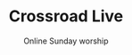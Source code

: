 ---
title: Crossroad Live
subtitle: Online Sunday worship
image: /img/seaton.jpg
blurb:
  heading: Welcome!
  text: Let's explain what this page is and how to use it...
welcomevideo: 'uNjxe8ShM-8'
notices:
  - title: Prayer support
    details: If you have a message to go on the prayer chain, please contact Jon and Louise
  - title: Number One
    details: There are no events currently happening at Number One.
worshipintro:
  heading: Draw Near
  text: Introduce the time of sung worship, encourage people to play videos full screen
worshipvideos:
  - video: '0B_lnQIITxU'
    title: Do it again
  - video: 'iJCV_2H9xD0'
    title: Way Maker
sermon:
  video: 'D_Xa7cNeoL8'
  title: Sermon title
  intro: This week we're looking at Acts 2.  Please read through the chapter and then play Jon's message
blessing:
  heading: Benediction
  text: The Lord bless you and keep you; the Lord make his face to shine upon you and be gracious to you; the Lord lift up his countenance upon you and give you peace.
---